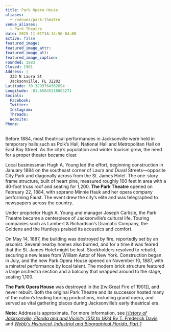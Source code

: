 ```yaml
---
title: Park Opera House
aliases: 
  - /venues/park-theatre
venue_aliases:
  - Park Theatre
date: 2025-11-01T16:14:56-04:00
active: false
featured_image: 
featured_image_attr: 
featured_image_alt: 
featured_image_caption: 
Founded: 1883
Closed: 1901
Address: |
  333 N Laura St
  Jacksonville, FL 32202
Latitude: 30.3293764302694
Longitude: -81.65845218063271
Socials: 
  Facebook: 
  Twitter: 
  Instagram: 
  Threads:
  Website: 
Phone:
---
```

Before 1884, most theatrical performances in Jacksonville were held in temporary halls such as Polk’s Hall, National Hall and Metropolitan Hall on East Bay Street. As the city’s population and winter tourism grew, the need for a proper theater became clear.

Local businessman Hugh A. Young led the effort, beginning construction in January 1884 on the southeast corner of Laura and Duval Streets—opposite City Park and diagonally across from the St. James Hotel. The one-story frame structure, built of heart pine, measured roughly 100 feet in area with a 40-foot truss roof and seating for 1,200. **The Park Theatre** opened on February 22, 1884, with soprano Minnie Hauk and her opera company performing Faust. The event drew the city’s elite and was telegraphed to newspapers across the country.

Under proprietor Hugh A. Young and manager Joseph Carlisle, the Park Theatre became a centerpiece of Jacksonville’s cultural life. Touring companies such as Lambert & Richardson’s Dramatic Company, the Goldens and the Huntleys praised its acoustics and comfort.

On May 14, 1887, the building was destroyed by fire, reportedly set by an arsonist. Several nearby homes also burned, and for a time it was feared that the St. James Hotel might be lost. Stockholders resolved to rebuild, securing a new lease from William Astor of New York. Construction began in July, and the new Park Opera House opened on November 10, 1887, with a minstrel performance by local talent. The modern brick structure featured a large orchestra section and a balcony that wrapped around to the stage, seating 1,100.

**The Park Opera House** was destroyed in the [[w:Great Fire of 1901]], and never rebuilt. Both the original Park Theatre and its successor hosted many of the nation’s leading touring productions, including grand opera, and served as vital gathering places during Jacksonville’s early theatrical era.

**Note:** Address is approximate. For more information, see [*History of Jacksonville, Florida and and Vicinity 1513 to 1924* By T. Frederick Davis](https://sjrda.stuchalk.domains.unf.edu/files/content/sjrda_114.pdf) and [*Webb's Historical, Industrial and Biographical Florida, Part 1*](https://genealogytrails.com/fla/duval/bio4.html#:~:text=the%20table%20excellent.-,The%20Park%20Theatre,-%2C%20MR.%20HUGH%20A)
